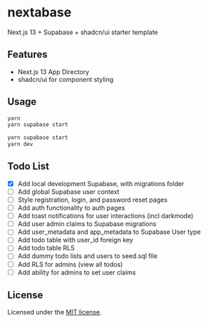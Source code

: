 # nextabase

Next.js 13 + Supabase + shadcn/ui starter template

## Features

- Next.js 13 App Directory
- shadcn/ui for component styling

## Usage

```bash
yarn
yarn supabase start
```

```bash
yarn supabase start
yarn dev
```

## Todo List

- [x] Add local development Supabase, with migrations folder
- [ ] Add global Supabase user context
- [ ] Style registration, login, and password reset pages
- [ ] Add auth functionality to auth pages
- [ ] Add toast notifications for user interactions (incl darkmode)
- [ ] Add user admin claims to Supabase migrations
- [ ] Add user_metadata and app_metadata to Supabase User type
- [ ] Add todo table with user_id foreign key
- [ ] Add todo table RLS
- [ ] Add dummy todo lists and users to seed.sql file
- [ ] Add RLS for admins (view all todos)
- [ ] Add ability for admins to set user claims

## License

Licensed under the [MIT license](https://github.com/shadcn/ui/blob/main/LICENSE.md).
